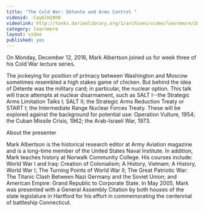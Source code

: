 ```yaml
---
title: "The Cold War: Détente and Arms Control "
videoid: -CayblH20h0
videolink: http://tonks.darienlibrary.org/1/archives/video/learnmore/20161212_cold_war_detente.mov
category: learnmore
layout: video
published: yes
---
```


On Monday, December 12, 2016, Mark Albertson joined us for week three of his Cold War lecture series. 

The jockeying for position of primacy between Washington and Moscow sometimes resembled a high stakes game of chicken. But behind the idea of Détente was the military card; in particular, the nuclear option. This talk will trace attempts at nuclear disarmament, such as SALT I--the Strategic Arms Limitation Talks I; SALT II; the Strategic Arms Reduction Treaty or START I; the Intermediate Range Nuclear Forces Treaty. These will be explored against the background for potential use: Operation Vulture, 1954; the Cuban Missile Crisis, 1962; the Arab-Israeli War, 1973.

About the presenter

Mark Albertson is the historical research editor at Army Aviation magazine and is a long-time member of the United States Naval Institute. In addition, Mark teaches history at Norwalk Community College. His courses include: World War I and Iraq: Creation of Colonialism; A History, Vietnam; A History, World War I; The Turning Points of World War II; The Great Patriotic War: The Titanic Clash Between Nazi Germany and the Soviet Union; and American Empire: Grand Republic to Corporate State. In May 2005, Mark was presented with a General Assembly Citation by both houses of the state legislature in Hartford for his effort in commemorating the centennial of battleship Connecticut.